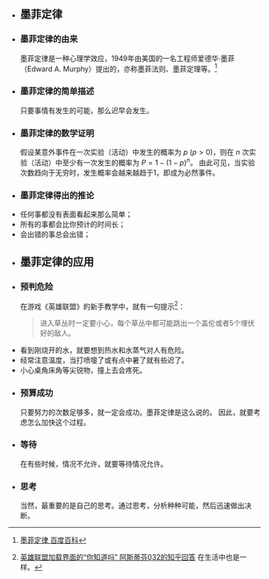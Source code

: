 - ## 墨菲定律
- ### 墨菲定律的由来
  墨菲定律是一种心理学效应，1949年由美国的一名工程师爱德华·墨菲（Edward A. Murphy）提出的，亦称墨菲法则、墨菲定理等。[^1]
  [^1]: [墨菲定律 百度百科](https://baike.baidu.com/item/%E5%A2%A8%E8%8F%B2%E5%AE%9A%E5%BE%8B)
- ### 墨菲定律的简单描述
  只要事情有发生的可能，那么迟早会发生。
- ### 墨菲定律的数学证明
  假设某意外事件在一次实验（活动）中发生的概率为 $p\ (p>0)$，则在 $n$ 次实验（活动）中至少有一次发生的概率为 $P=1-(1-p)^n$。
  由此可见，当实验次数趋向于无穷时，发生概率会越来越趋于1，即成为必然事件。
- ### 墨菲定律得出的推论
- 任何事都没有表面看起来那么简单；
- 所有的事都会比你预计的时间长；
- 会出错的事总会出错；
- ## 墨菲定律的应用
- ### 预判危险
  在游戏《英雄联盟》的新手教学中，就有一句提示[^2]：
  > 进入草丛时一定要小心，每个草丛中都可能跳出一个盖伦或者5个埋伏好的敌人。
  [^2]: [英雄联盟加载界面的“你知道吗” 阿斯蒂芬032的知乎回答](https://www.zhihu.com/question/356587382/answer/901274456)
  在生活中也是一样。
- 看到刚烧开的水，就要想到热水和水蒸气对人有危险。
- 经常注意温度，当打喷嚏了或有点中暑了就有些迟了。
- 小心桌角床角等尖锐物，撞上去会疼死。
- ### 预算成功
  只要努力的次数足够多，就一定会成功。墨菲定律是这么说的。
  因此，就要考虑怎么加快这个过程。
- ### 等待
  在有些时候，情况不允许，就要等待情况允许。
- ### 思考
  当然，最重要的是自己的思考。通过思考，分析种种可能，然后迅速做出决断。
